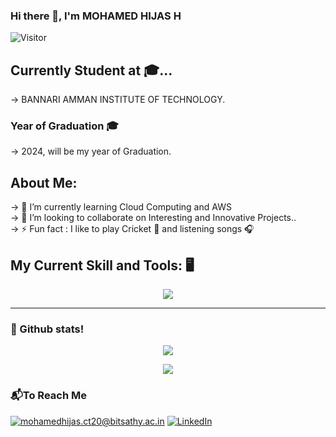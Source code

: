 ### Hi there 👋, I'm MOHAMED HIJAS H

![Visitor](https://visitor-badge.laobi.icu/badge?page_id=MOHAMED-HIJAS-H.MOHAMED-HIJAS-H)

<h2>Currently Student at 🎓...</h2>
  ->  BANNARI AMMAN INSTITUTE OF TECHNOLOGY.
<h3>Year of Graduation 🎓</h3>
  ->  2024, will be my year of Graduation.
    
    
## About Me:
<div>
        -> 🌱 I’m currently learning Cloud Computing and AWS<br/>
        -> 👯 I’m looking to collaborate on Interesting and Innovative Projects..<br/>
        -> ⚡ Fun fact : I like to play Cricket 🏏 and listening songs 🎧 <br/>
</div>

<h2>My Current Skill and Tools: 🖥️</h2>
<p align="center">
  <img src = "https://skillicons.dev/icons?i=c,cpp,html,css,js,mysql,canva,git,visualstudio code,git,python,flask" />
</p>

<hr>

<h3 align="left"> 🚀 Github stats! </h3>
<div align="center">
  <img align="center" src="https://github-readme-stats.vercel.app/api?username=MOHAMED-HIJAS-H&theme=highcontrast&show_icons=true&Color=white&count_private=true" />
</div>

<p align="center" >
 <img align="center" src="https://github-readme-streak-stats.herokuapp.com/?user=MOHAMED-HIJAS-H&theme=light&show_icons=true&count_private=true" />
</p>


<!-- 🔭 I’m currently working on ...
- 🌱 I’m currently learning ...
- 👯 I’m looking to collaborate on ...
- 🤔 I’m looking for help with ...
- 💬 Ask me about ...
- 📫 How to reach me: ...
- 😄 Pronouns: ...
- ⚡ Fun fact: ...
-->
<h3>📬To Reach Me</h3>

<a href="mailto:mohamedhijas.ct20@bitsathy.ac.in">![mohamedhijas.ct20@bitsathy.ac.in](https://img.shields.io/badge/Gmail-D14836?style=for-the-badge&logo=gmail&logoColor=white)</a> <a href="https://www.linkedin.com/in/mohamedhijas/">![LinkedIn](https://img.shields.io/badge/LinkedIn-0077B5?style=for-the-badge&logo=linkedin&logoColor=white)</a> 
